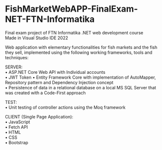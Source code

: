 # FishMarketWebAPP-FinalExam-NET-FTN-Informatika  
Final exam project of FTN Informatika .NET web development course  
Made in Visual Studio IDE 2022  

Web application with elementary functionalities for fish markets and the fish they sell, implemented using the following working frameworks, tools and techniques:

SERVER:  
• ASP.NET Core Web API with Individual accounts  
• JWT Token
• Entity Framework Core with implementation of AutoMapper, Repository pattern and Dependency Injection concept  
• Persistence of data in a relational database on a local MS SQL Server that was created with a Code-First approach
  
TEST:  
• Unit testing of controller actions using the Moq framework
  
CLIENT (Single Page Application):  
• JavaScript  
• Fetch API  
• HTML  
• CSS  
• Bootstrap  
